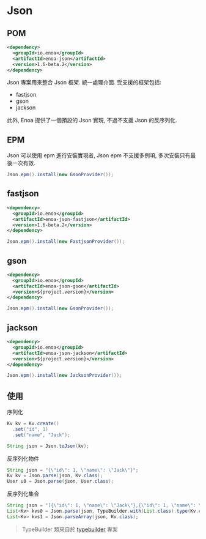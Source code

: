 

# Json

## POM

```xml
<dependency>
  <groupId>io.enoa</groupId>
  <artifactId>enoa-json</artifactId>
  <version>1.6-beta.2</version>
</dependency>
```

Json 專案用來整合 Json 框架. 統一處理介面. 受支援的框架包括:

- fastjson
- gson
- jackson

此外, Enoa 提供了一個預設的 Json 實現, 不過不支援 Json 的反序列化.

## EPM

Json 可以使用 epm 進行安裝實現者, Json epm 不支援多例項, 多次安裝只有最後一次有效.

```java
Json.epm().install(new GsonProvider());
```


## fastjson

```xml
<dependency>
  <groupId>io.enoa</groupId>
  <artifactId>enoa-json-fastjson</artifactId>
  <version>1.6-beta.2</version>
</dependency>
```

```java
Json.epm().install(new FastjsonProvider());
```

## gson

```xml
<dependency>
  <groupId>io.enoa</groupId>
  <artifactId>enoa-json-gson</artifactId>
  <version>${project.version}</version>
</dependency>
```

```java
Json.epm().install(new GsonProvider());
```

## jackson

```xml
<dependency>
  <groupId>io.enoa</groupId>
  <artifactId>enoa-json-jackson</artifactId>
  <version>${project.version}</version>
</dependency>
```

```java
Json.epm().install(new JacksonProvider());
```

## 使用

序列化

```java
Kv kv = Kv.create()
  .set("id", 1)
  .set("name", "Jack");

String json = Json.toJson(kv);
```

反序列化物件

```java
String json = "{\"id\": 1, \"name\": \"Jack\"}";
Kv kv = Json.parse(json, Kv.class);
User u0 = Json.parse(json, User.class);
```

反序列化集合

```java
String json = "[{\"id\": 1, \"name\": \"Jack\"},{\"id\": 1, \"name\": \"Jack\"}]"
List<Kv> kvs0 = Json.parse(json, TypeBuilder.with(List.class).type(Kv.class).build());
List<Kv> kvs1 = Json.parseArray(json, Kv.class);
```

> TypeBuilder 類來自於 [typebuilder](#typebuilder) 專案

